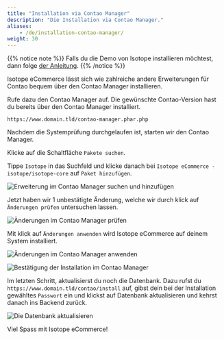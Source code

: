 ```yaml
---
title: "Installation via Contao Manager"
description: "Die Installation via Contao Manager."
aliases:
    - /de/installation-contao-manager/
weight: 30    
---
```


{{% notice note %}}
Falls du die Demo von Isotope installieren möchtest, dann folge [der Anleitung](https://www.isotopeecommerce.org/de/demo.html).
{{% /notice %}}

Isotope eCommerce lässt sich wie zahlreiche andere Erweiterungen für Contao bequem über den Contao Manager installieren.

Rufe dazu den Contao Manager auf. Die gewünschte Contao-Version hast du bereits über den Contao Manager installiert.

`https://www.domain.tld/contao-manager.phar.php`

Nachdem die Systemprüfung durchgelaufen ist, starten wir den Contao Manager.

Klicke auf die Schaltfläche `Pakete suchen`.

Tippe `Isotope` in das Suchfeld und klicke danach bei `Isotope eCommerce - isotope/isotope-core` auf `Paket hinzufügen`.

![Erweiterung im Contao Manager suchen und hinzufügen](cm-suchen.png)

Jetzt haben wir 1 unbestätigte Änderung, welche wir durch klick auf `Änderungen prüfen` untersuchen lassen.

![Änderungen im Contao Manager prüfen](cm-pruefen.png)

Mit klick auf `Änderungen anwenden` wird Isotope eCommerce auf deinem System installiert.

![Änderungen im Contao Manager anwenden](cm-anwenden.png)

![Bestätigung der Installation im Contao Manager](cm-install.png)

Im letzten Schritt, aktualisierst du noch die Datenbank. Dazu rufst du `https://www.domain.tld/contao/install` auf, gibst 
dein bei der Installation gewähltes `Passwort` ein und klickst auf Datenbank aktualisieren und kehrst danach ins Backend zurück.

![Die Datenbank aktualisieren](install-db.png)

Viel Spass mit Isotope eCommerce!
